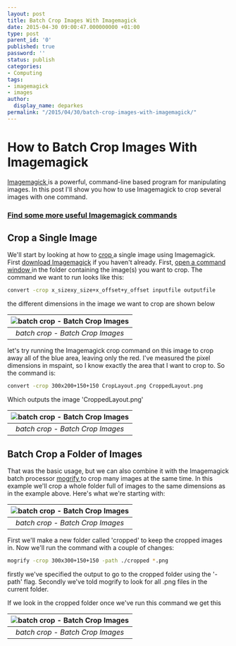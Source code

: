 ```yaml
---
layout: post
title: Batch Crop Images With Imagemagick
date: 2015-04-30 09:00:47.000000000 +01:00
type: post
parent_id: '0'
published: true
password: ''
status: publish
categories:
- Computing
tags:
- imagemagick
- images
author:
  display_name: deparkes
permalink: "/2015/04/30/batch-crop-images-with-imagemagick/"
---
```


<h1>How to Batch Crop Images With Imagemagick</h1>
<a href="https://www.imagemagick.org/">Imagemagick </a>is a powerful, command-line based program for manipulating images. In this post I'll show you how to use Imagemagick to crop several images with one command.
<h3><a href="{{site.baseurl}}/2015/03/16/useful-imagemagick-commands/">Find some more useful Imagemagick commands</a></h3>

<h2>Crop a Single Image</h2>
We'll start by looking at how to <a href="https://www.imagemagick.org/Usage/crop/">crop </a>a single image using Imagemagick. First <a href="https://www.imagemagick.org/script/binary-releases.php">download Imagemagick</a> if you haven't already. First, <a href="{{site.baseurl}}/2015/04/28/how-to-open-a-command-prompt-in-a-folder/">open a command window </a>in the folder containing the image(s) you want to crop.
The command we want to run looks like this:

```bash
convert -crop x_sizexy_size+x_offset+y_offset inputfile outputfile
```

the different dimensions in the image we want to crop are shown below

| ![batch crop - Batch Crop Images]({{site.baseurl}}/assets/2015/04/CropLayout.png) |
|:--:|
| *batch crop - Batch Crop Images* |

let's try running the Imagemagick crop command on this image to crop away all of the blue area, leaving only the red.
I've measured the pixel dimensions in mspaint, so I know exactly the area that I want to crop to. So the command is:

```bash
convert -crop 300x200+150+150 CropLayout.png CroppedLayout.png
```

Which outputs the image 'CroppedLayout.png'

| ![batch crop - Batch Crop Images]({{site.baseurl}}/assets/2015/04/CropLayout1.png) |
|:--:|
| *batch crop - Batch Crop Images* |

<h2>Batch Crop a Folder of Images</h2>
That was the basic usage, but we can also combine it with the Imagemagick batch processor <a href="https://www.imagemagick.org/script/mogrify.php">mogrify </a>to crop many images at the same time.
In this example we'll crop a whole folder full of images to the same dimensions as in the example above.
Here's what we're starting with:


| ![batch crop - Batch Crop Images]({{site.baseurl}}/assets/2015/04/ToCropArray.png) |
|:--:|
| *batch crop - Batch Crop Images* |

First we'll make a new folder called 'cropped' to keep the cropped images in. Now we'll run the command with a couple of changes:

```bash
mogrify -crop 300x300+150+150 -path ./cropped *.png
```
firstly we've specified the output to go to the cropped folder using the '-path' flag. Secondly we've told mogrify to look for all .png files in the current folder.

If we look in the cropped folder once we've run this command we get this

| ![batch crop - Batch Crop Images]({{site.baseurl}}/assets/2015/04/CroppedImages.png) |
|:--:|
| *batch crop - Batch Crop Images* |
